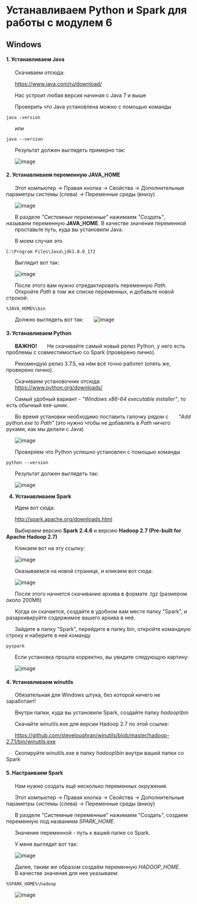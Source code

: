 # Устанавливаем Python и Spark для работы с модулем 6

## Windows

#### 1. Устанавливаем Java
  
  &nbsp;&nbsp;&nbsp;&nbsp;&nbsp;&nbsp;Скачиваем отсюда:
  
  &nbsp;&nbsp;&nbsp;&nbsp;&nbsp;&nbsp;https://www.java.com/ru/download/

  &nbsp;&nbsp;&nbsp;&nbsp;&nbsp;&nbsp;Нас устроит любая версия начиная с Java 7 и выше

  &nbsp;&nbsp;&nbsp;&nbsp;&nbsp;&nbsp;Проверить что Java установлена можно с помощью команды
```
java -version
```
  
  &nbsp;&nbsp;&nbsp;&nbsp;&nbsp;&nbsp;или
  
  ```
  java --version
```

  &nbsp;&nbsp;&nbsp;&nbsp;&nbsp;&nbsp;Результат должен выглядеть примерно так:
  
  &nbsp;&nbsp;&nbsp;&nbsp;&nbsp;&nbsp;![image](https://s438sas.storage.yandex.net/rdisk/41d2d5df9be692eaad548e965750850840f259ae738b4c57216c162fc25c96a8/5eebdf5c/GqH3a1ee2zemXlYuVGmUv_sthCtOe1O_2j8E5FHlZlhNNamC4enmBRE4vrDenaqaLZ7ltfKIhj9amcXybWH3XQ==?uid=86236828&filename=1.JPG&disposition=inline&hash=&limit=0&content_type=image%2Fjpeg&tknv=v2&owner_uid=86236828&etag=fcc9e65a4e1e05373ec3042332248af4&fsize=18743&media_type=image&hid=2ece86542ff3afe3f94760cb6e682c75&rtoken=aUY0ZQVEV4Bk&force_default=yes&ycrid=na-51b6eff0d32b5c5b3bf14501cf1d4ebe-downloader10h&ts=5a862a0e24cc0&s=337dfc4144022d8eebc4d9f77221a6d58e2077e635276fed722358afb5847ac3&pb=U2FsdGVkX1_t40f3VBfvEMrFDXIMAwKvd6dW3QpdSs0NP3UYNw-yO1n12Ve0bA81Eq5ssuw34LRdmWsdKvIiNZioq7OJy9MU_DS0lIaMeYE)

#### 2. Устанавливаем переменную JAVA_HOME

&nbsp;&nbsp;&nbsp;&nbsp;&nbsp;&nbsp;Этот компьютер -> Правая кнопка -> Свойства -> Дополнительные параметры системы (слева) -> Переменные среды (внизу)

&nbsp;&nbsp;&nbsp;&nbsp;&nbsp;&nbsp;![image](https://s201sas.storage.yandex.net/rdisk/f10d7aab974ebc118bced3a6db48741f9c67af60579d70aa8f761af03bd54561/5eebe152/GqH3a1ee2zemXlYuVGmUvwrCQhvVEze16-5cxP8Ui9fUpbkQZXGMMVKk4egE53Thdgu70jIvgNDjazoxKOHfeg==?uid=86236828&filename=2.JPG&disposition=inline&hash=&limit=0&content_type=image%2Fjpeg&tknv=v2&owner_uid=86236828&media_type=image&fsize=45400&hid=00aa1bc69fb2b6525903b33e357c5a96&etag=fd4a1b0fe38deeffb0c5d2353cb7fc0a&rtoken=o7xwdMJVs6SY&force_default=yes&ycrid=na-de06750c57ab2eb1416c3f676364bf23-downloader12h&ts=5a862bedd7880&s=a13fb7d8e0256f5f16cfc25dbb04ca360958308bcce568070699132d38e4747b&pb=U2FsdGVkX18TOgGjuZmp-AZCvSKNM_3UiReEK9DUPvkkyP4GvNmKBJOVBmJrgNadaJrWLTfsnZUsri5wOqtP77mmDzQhSENl59WbXCh2LFY)

&nbsp;&nbsp;&nbsp;&nbsp;&nbsp;&nbsp;В разделе *"Системные переменные"* нажимаем *"Создать"*, называем переменную **JAVA_HOME**. В качестве значения переменной 
&nbsp;&nbsp;&nbsp;&nbsp;&nbsp;&nbsp;проставьте путь, куда вы установили Java.

&nbsp;&nbsp;&nbsp;&nbsp;&nbsp;&nbsp;В моем случае это

```
C:\Program Files\Java\jdk1.8.0_172
```

&nbsp;&nbsp;&nbsp;&nbsp;&nbsp;&nbsp;Выглядит вот так:

&nbsp;&nbsp;&nbsp;&nbsp;&nbsp;&nbsp;![image](https://s559sas.storage.yandex.net/rdisk/c0e9d8a1ebd72a54a6cf846d606ec27b28a2785185c0d41b28293c0cb6f1f905/5eebe1a9/GqH3a1ee2zemXlYuVGmUvxfNAs_Kb1MpvaJ26sCt-XeEToPPXlF2LPvgkkZ_drf3rcCKeM9Im4pM1IwzNlgEqw==?uid=86236828&filename=3.JPG&disposition=inline&hash=&limit=0&content_type=image%2Fjpeg&tknv=v2&owner_uid=86236828&etag=86644c2c6e6547080e56ba8d4274e308&hid=6853d41330fbaea9e5ac68b10d96d092&fsize=28029&media_type=image&rtoken=Ar958wN28A19&force_default=yes&ycrid=na-5ddbcf146f1a05f97a0d56ad5c79b890-downloader12h&ts=5a862c3fdba00&s=c342af878e942311c56fee207bb9463efcbe95fc73219934f2277c6ac6768b6d&pb=U2FsdGVkX18YRV2FsWf2U4JmC1b87x6HFHI-Ui8Zp36IUHwXB3Qoj28rPRt-wIDcx0DXhX7Tv3L23x-BaW0XnCW_kw1tLfyTDPtqz4teka0)

&nbsp;&nbsp;&nbsp;&nbsp;&nbsp;&nbsp;После этого вам нужно отредактировать переменную *Path*.
&nbsp;&nbsp;&nbsp;&nbsp;&nbsp;&nbsp;Откройте *Path* в том же списке переменных, и добавьте новой строкой:

```
%JAVA_HOME%\bin
```

&nbsp;&nbsp;&nbsp;&nbsp;&nbsp;&nbsp;Должно выглядеть вот так:
&nbsp;&nbsp;&nbsp;&nbsp;&nbsp;&nbsp;![image](https://s663sas.storage.yandex.net/rdisk/295e4984d4af0698f274c1a93bc9e7edb5334624dea071a266265f31bf780e3c/5eebe206/GqH3a1ee2zemXlYuVGmUv3ntYN3qOJKYrzNlOIzYgKYDSgIIwMVAZ_l6VoCljGx_zsxHdBG9vu4yrpeySvj06g==?uid=86236828&filename=4.JPG&disposition=inline&hash=&limit=0&content_type=image%2Fjpeg&tknv=v2&owner_uid=86236828&media_type=image&hid=2d52e4142fb7173f223d71b1c86fca84&fsize=24920&etag=4cb6baee2e2ed27ab068416757883d1f&rtoken=7EZxKBru6vUF&force_default=yes&ycrid=na-a892eda84446688ded08f68232ef28c3-downloader12h&ts=5a862c988cb40&s=3762390e9c074c20dcffd4bc6bc6a87232117a20c00a49c30bbcb04ab4e6a965&pb=U2FsdGVkX19U5sULXwh4I5btcnTVclJWMOXFFuvHNV3BL6KCWOFDjGejgDBeE0qqYw0w4Bvs3BAnRGvs8lFLM5sR9ZfZXubmjqJc_j7F9BM)

#### 3. Устанавливаем Python

&nbsp;&nbsp;&nbsp;&nbsp;&nbsp;&nbsp;**ВАЖНО!**
&nbsp;&nbsp;&nbsp;&nbsp;&nbsp;&nbsp;Не скачивайте самый новый релиз Python, у него есть проблемы с совместимостью со Spark (проверено лично).

&nbsp;&nbsp;&nbsp;&nbsp;&nbsp;&nbsp;Рекомендую релиз 3.7.5, на нём всё точно работет (опять же, проверено лично).

&nbsp;&nbsp;&nbsp;&nbsp;&nbsp;&nbsp;Скачиваем установочник отсюда:
&nbsp;&nbsp;&nbsp;&nbsp;&nbsp;&nbsp;https://www.python.org/downloads/

&nbsp;&nbsp;&nbsp;&nbsp;&nbsp;&nbsp;Самый удобный вариант - *"Windows x86-64 executable installer"*, то есть обычный exe-шник.

&nbsp;&nbsp;&nbsp;&nbsp;&nbsp;&nbsp;Во время установки необходимо  поставить галочку рядом с
&nbsp;&nbsp;&nbsp;&nbsp;&nbsp;&nbsp;*"Add python.exe to Path"* (это нужно чтобы не добавлять в *Path* ничего руками, как мы делали с Java)

&nbsp;&nbsp;&nbsp;&nbsp;&nbsp;&nbsp;![image](https://s137vla.storage.yandex.net/rdisk/6eee32c15e2e6747e5ec29b21ed8a85cccfbcca662a9d6dd3bf3d7a77eabcc40/5eebe30b/GqH3a1ee2zemXlYuVGmUv23gX0x2SAcWBzd8s2Zeje4K6jfLeBRkjSdawgMABMEHGYse_i_-kcEoJFI9OLd5Hg==?uid=86236828&filename=5.JPG&disposition=inline&hash=&limit=0&content_type=image%2Fjpeg&tknv=v2&owner_uid=86236828&fsize=46366&media_type=image&etag=14295c6bc8c0cbc5e0dccb1741076a56&hid=3f54cde87f29f5fdc6b344f89f49d17e&rtoken=E6kvDrV9Klzi&force_default=yes&ycrid=na-3ea7413395426e0f58346abc40a7c795-downloader23e&ts=5a862d92698c0&s=848257c74cc135205e501b5987f9c4aa13bbacc0bc36e8f1ef4c031074d7b7b2&pb=U2FsdGVkX19HUJQK4qfpG_IHRDJ0xcFDMjiWNuSkaYuzWgLW47rEmC8_hd6cnEVs1vVxc4DZXxv0Ma2qdfzHQV51_W1OohDHVDc0d4taj1I)

&nbsp;&nbsp;&nbsp;&nbsp;&nbsp;&nbsp;Проверяем что Python успешно установлен с помощью команды

```
python --version
```

&nbsp;&nbsp;&nbsp;&nbsp;&nbsp;&nbsp;Результат должен выглядеть так:

&nbsp;&nbsp;&nbsp;&nbsp;&nbsp;&nbsp;![image](https://s681sas.storage.yandex.net/rdisk/d1eb11efec99171af2e9982f9edcb66d500544908f8baa1bb36a44d0d9c32ae2/5eebe3be/GqH3a1ee2zemXlYuVGmUv7EWEgUx9cLjmiUJ1ouMyrIEQS5yqFRYPd-Q0KI6CijskmMffn7eluo9dfPxUPtSIw==?uid=86236828&filename=6.JPG&disposition=inline&hash=&limit=0&content_type=image%2Fjpeg&tknv=v2&owner_uid=86236828&fsize=10892&hid=fb7a83f961ab21bc7896b5ba43cd180f&media_type=image&etag=640e1e4f525de39c57a83f497719011d&rtoken=7ZPTWJPk0Yds&force_default=yes&ycrid=na-b1045968675ad1d7078eed0f60a542e0-downloader23e&ts=5a862e3c2a940&s=9588277029afca7ef632b15d3831578c0d1f2194ef20909d44781a09bd56748c&pb=U2FsdGVkX18SwoMPZIQ94I8r7drZAK21IqQKjmNlnPAdhumUazhjWcWAEfT_sbHdlB6ekJ8mv0fiKHr6N-id-Fhw1sbgoUxjuL4oQGB2Ltg)

&nbsp;&nbsp;**4. Устанавливаем Spark**

&nbsp;&nbsp;&nbsp;&nbsp;&nbsp;&nbsp;Идем вот сюда:

&nbsp;&nbsp;&nbsp;&nbsp;&nbsp;&nbsp;http://spark.apache.org/downloads.html

&nbsp;&nbsp;&nbsp;&nbsp;&nbsp;&nbsp;Выбираем версию **Spark 2.4.6** и версию **Hadoop 2.7 (Pre-built for Apache Hadoop 2.7)**

&nbsp;&nbsp;&nbsp;&nbsp;&nbsp;&nbsp;Кликаем вот на эту ссылку:

&nbsp;&nbsp;&nbsp;&nbsp;&nbsp;&nbsp;![image](https://s155myt.storage.yandex.net/rdisk/47b2bd0e518e20bae40c8f06caa468f153b511939db66b231f8385f42f388e97/5eebe4ad/GqH3a1ee2zemXlYuVGmUvw6RXzzruMMem0yH1gbOUVWF5xYHwH8ubhLY8kVktjY8AtNXM4au_zMZD7GVe7tcqw==?uid=86236828&filename=7.JPG&disposition=inline&hash=&limit=0&content_type=image%2Fjpeg&tknv=v2&owner_uid=86236828&fsize=39215&media_type=image&etag=3f1c65e72d156e94d690cecd6e5551aa&hid=c00cbaa93062f315cc08dd51f19f707f&rtoken=2lm93J6ndxKT&force_default=yes&ycrid=na-aa01a7a0ee5c28fb2d5a7502cebddb76-downloader7f&ts=5a862f210c540&s=24baf9e5d54b6112aea62efe72d7ebf67eb4484468516be0548004140dfbbfb6&pb=U2FsdGVkX1931YR5uB30WbGOISLmZX4IZdA5eoFADztI9PLrb1g6pBWKqdJWWzs9QcGZY_zqF7P8bDwo7yDdO1Xhqy0KyPbLoWI4S2TQKEY)

&nbsp;&nbsp;&nbsp;&nbsp;&nbsp;&nbsp;Оказываемся на новой странице, и кликаем вот сюда:

&nbsp;&nbsp;&nbsp;&nbsp;&nbsp;&nbsp;![image](https://s687sas.storage.yandex.net/rdisk/fc52988739f0dbf2eb517361c0d366944864361f7a452d36d5157d8656a73dbc/5eebe5ac/GqH3a1ee2zemXlYuVGmUv3Ss_aRcz5k-cvnNtafxXnbjRSivLqTrqGm5U0EWQUT2Uufyuj1OtOPx9qIznUQYEw==?uid=86236828&filename=8.JPG&disposition=inline&hash=&limit=0&content_type=image%2Fjpeg&tknv=v2&owner_uid=86236828&etag=fe9fe2353da92d5f346849084a6d4d8e&fsize=75154&media_type=image&hid=82b14416271766c0e7c2e6d166e3e94e&rtoken=Xnq6FY5IZMXA&force_default=yes&ycrid=na-ae8966db95040b9ac35fb8632abe984b-downloader7f&ts=5a8630143c300&s=f6e0ca28c9a607b8828c5799ec8c26169130a08a4502924911ebf8f3cc2fb9dd&pb=U2FsdGVkX1_NcRq9JnTTD3qqXOscfOvGM-4of4zvKmzl52IVaYBn7qsJRR2vQC0-n8uexzh2JWrLw_GU8zLCj21JLWUI482cnsNbzaXwfp8)

&nbsp;&nbsp;&nbsp;&nbsp;&nbsp;&nbsp;После этого начнется скачивание архива в формате .tgz (размером около 200Мб)

&nbsp;&nbsp;&nbsp;&nbsp;&nbsp;&nbsp;Когда он скачается, создайте в удобном вам месте папку "Spark", и разархивируйте содержимое вашего архива в неё.

&nbsp;&nbsp;&nbsp;&nbsp;&nbsp;&nbsp;Зайдите в папку "Spark", перейдите в папку bin, откройте командную строку и наберите в ней команду

```
pyspark
```

&nbsp;&nbsp;&nbsp;&nbsp;&nbsp;&nbsp;Если установка прошла корректно, вы увидите следующую картину:

&nbsp;&nbsp;&nbsp;&nbsp;&nbsp;&nbsp;![image](https://s259vla.storage.yandex.net/rdisk/ccdf136efb9370ce58922b18d9d3a97b1bdbf9388008f14d2f722edcdb74bb76/5eebe675/GqH3a1ee2zemXlYuVGmUv6GsOqhvE-LWBRaw_hvWXbqz6hKX56DhV5aKWG3QT-sGexRTWoT6M-ZNPEHrOnEm_w==?uid=86236828&filename=9.JPG&disposition=inline&hash=&limit=0&content_type=image%2Fjpeg&tknv=v2&owner_uid=86236828&media_type=image&fsize=20149&hid=9800e6036de244342989ebf07952ccf1&etag=ba038fad001d7cd3f6eaf7677d9027d8&rtoken=sjN9RVNo2uBM&force_default=yes&ycrid=na-df00ad590ac528d3de68c962018d7d09-downloader11h&ts=5a8630d3ec740&s=f195164f328c4f62d70ae994ce8085e68b52cb12c580c3de76392ca7625db4ff&pb=U2FsdGVkX19ja7sJ_N-XxOkmraE8ssPDakQVtbPJ5xsT1cMOoLdIaXTutTuHb055lKZS9kmrkAm5LXEd_-WuggELU2h_ghlW3hQpxe1YkgI)


#### 4. Устанавливаем winutils

&nbsp;&nbsp;&nbsp;&nbsp;&nbsp;&nbsp;Обязательная для Windows штука, без которой ничего не заработает!

&nbsp;&nbsp;&nbsp;&nbsp;&nbsp;&nbsp;Внутри папки, куда вы установили Spark, создайте папку *hadoop\bin*

&nbsp;&nbsp;&nbsp;&nbsp;&nbsp;&nbsp;Скачайте winutils.exe для версии Hadoop 2.7 по этой ссылке:

&nbsp;&nbsp;&nbsp;&nbsp;&nbsp;&nbsp;https://github.com/steveloughran/winutils/blob/master/hadoop-2.7.1/bin/winutils.exe

&nbsp;&nbsp;&nbsp;&nbsp;&nbsp;&nbsp;Скопируйте winutils.exe в папку *hadoop\bin* внутри вашей папки со Spark

#### 5. Настраиваем Spark

&nbsp;&nbsp;&nbsp;&nbsp;&nbsp;&nbsp;Нам нужно создать ещё несколько переменных окружения.

&nbsp;&nbsp;&nbsp;&nbsp;&nbsp;&nbsp;Этот компьютер -> Правая кнопка -> Свойства -> Дополнительные параметры системы (слева) -> Переменные среды (внизу)

&nbsp;&nbsp;&nbsp;&nbsp;&nbsp;&nbsp;В разделе "Системные переменные" нажимаем "Создать", создаем переменную под названием *SPARK_HOME*.

&nbsp;&nbsp;&nbsp;&nbsp;&nbsp;&nbsp;Значение переменной - путь к вашей папке со Spark.

&nbsp;&nbsp;&nbsp;&nbsp;&nbsp;&nbsp;У меня выглядит вот так:

&nbsp;&nbsp;&nbsp;&nbsp;&nbsp;&nbsp;![image](https://s225vla.storage.yandex.net/rdisk/9e19f04ddda0c22d9f7f0d414899ab8fa55d2fd09a991ab87b8fbf20ed966622/5eebe82e/GqH3a1ee2zemXlYuVGmUv_lQf1r4Ly5Pees1pAgzJfeuXnufzeUlJL5mfgmk4G9Jnd17xZ5UAuZl5NfWVE1sPg==?uid=86236828&filename=10.JPG&disposition=inline&hash=&limit=0&content_type=image%2Fjpeg&tknv=v2&owner_uid=86236828&media_type=image&fsize=33834&hid=bd420325d1a7207210a2bd336c3f0114&etag=b84a70da7f80c1c68af1ee0659a06a99&rtoken=RK0T3iNkFe7A&force_default=yes&ycrid=na-5f66eff3843db120397b098c6007e827-downloader13h&ts=5a8632787e780&s=292cd0508c1a09f12bb0931882240bc7514b663a77e4eecbcdababe390a50d52&pb=U2FsdGVkX18-idm6J7TSVOzJ-hXCMjY8R5GkmllV4khzTZM4avAxU3uiRWt4-rE4GJ9VSAlzR9797kWzJ2sTxrlF1YRO66aJFtiOG-E94g0)

&nbsp;&nbsp;&nbsp;&nbsp;&nbsp;&nbsp;Далее, таким же образом создаём переменную *HADOOP_HOME*.
&nbsp;&nbsp;&nbsp;&nbsp;&nbsp;&nbsp;В качестве значения для нее указываем:

```
%SPARK_HOME%\hadoop
```

&nbsp;&nbsp;&nbsp;&nbsp;&nbsp;&nbsp;![image](https://s192sas.storage.yandex.net/rdisk/9762aa736617a6243577e26fc3d82f2105c194ca047d4b08d93d6c7ed8ab2eb8/5eebe8bc/GqH3a1ee2zemXlYuVGmUvzh2_11gdTz0l0K010eUso7w0QN1HYYyvJSdMQyu1R5nxEMKfkwfNba7DQggmJgDHg==?uid=86236828&filename=11.JPG&disposition=inline&hash=&limit=0&content_type=image%2Fjpeg&tknv=v2&owner_uid=86236828&media_type=image&fsize=35569&etag=1c7e065e1bfa407a7e37b2e671dfb7de&hid=6432c198840b76dfb7d186429c05598d&rtoken=xRiYJbPgUeoo&force_default=yes&ycrid=na-741238939463e183526a6223f2cfd940-downloader13h&ts=5a8632ffea700&s=0f8b5e6ad64d6cb08c534f4615d37ce984de4be19f205917f171520db686bc34&pb=U2FsdGVkX1-etnTunPzUiYQjhsdkdF2GG18swOZ4nibHViV9fBGSO-YoFIATIrEGvSP6YU9fHVs8GGyCVeGXQvLyp6oUMUXG66EOKpZJacU)

